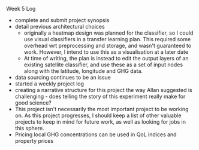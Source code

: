 Week 5 Log
- complete and submit project synopsis
- detail previous architectural choices 
  - originally a heatmap design was planned for the classifier, so I could use visual classifiers in a transfer learning plan. This required some overhead wrt preprocessing and storage, and wasn't guaranteed to work. However, I intend to use this as a visualisation at a later date
  - At time of writing, the plan is instead to edit the output layers of an existing satellite classifier, and use these as a set of input nodes along with the latitude, longitude and GHG data. 
- data sourcing continues to be an issue
- started a weekly project log
- creating a narrative structure for this project the way Allan suggested is challenging - does telling the story of this experiment really make for good science?
- This project isn't necessarily the most important project to be working on. As this project progresses, I should keep a list of other valuable projects to keep in mind for future work, as well as looking for jobs in this sphere.
- Pricing local GHG concentrations can be used in QoL indices and property prices
 
